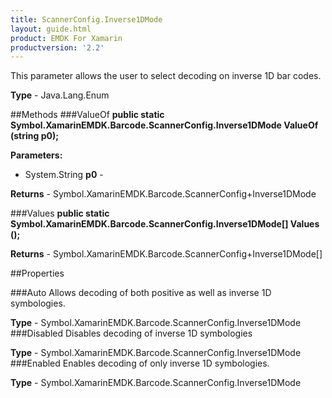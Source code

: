 ```yaml
---
title: ScannerConfig.Inverse1DMode
layout: guide.html 
product: EMDK For Xamarin 
productversion: '2.2' 
---
```

This parameter allows the user to select decoding on inverse 1D bar codes.

**Type** - Java.Lang.Enum

##Methods
###ValueOf
**public static Symbol.XamarinEMDK.Barcode.ScannerConfig.Inverse1DMode ValueOf (string p0);**


        

**Parameters:** 

* System.String **p0** - 
        

**Returns** - Symbol.XamarinEMDK.Barcode.ScannerConfig+Inverse1DMode

###Values
**public static Symbol.XamarinEMDK.Barcode.ScannerConfig.Inverse1DMode[] Values ();**


        


**Returns** - Symbol.XamarinEMDK.Barcode.ScannerConfig+Inverse1DMode[]

##Properties

###Auto
Allows decoding of both positive as well as inverse 1D symbologies.

**Type** - Symbol.XamarinEMDK.Barcode.ScannerConfig.Inverse1DMode
###Disabled
Disables decoding of inverse 1D symbologies

**Type** - Symbol.XamarinEMDK.Barcode.ScannerConfig.Inverse1DMode
###Enabled
Enables decoding of only inverse 1D symbologies.

**Type** - Symbol.XamarinEMDK.Barcode.ScannerConfig.Inverse1DMode


